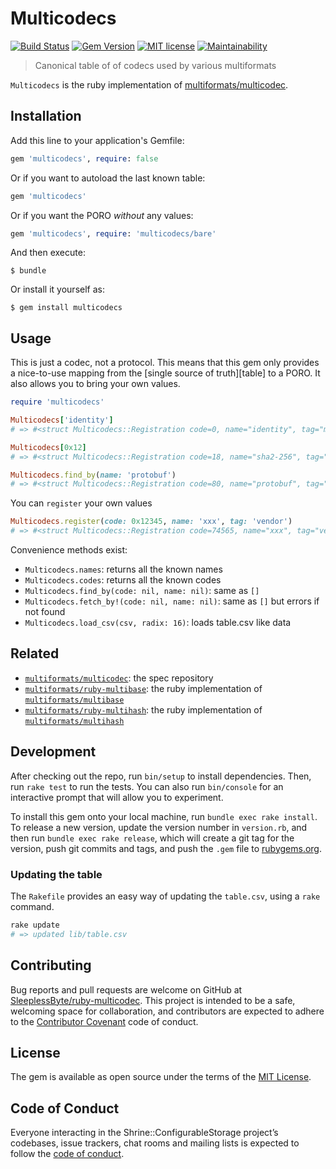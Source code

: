 # Multicodecs

[![Build Status](https://travis-ci.com/SleeplessByte/ruby-multicodec.svg?token=FpDLv4Yva15pzqYpq9Hk&branch=master)][shield-link-travis]
[![Gem Version](https://badge.fury.io/rb/multicodecs.svg)][shield-link-gem]
[![MIT license](https://img.shields.io/badge/license-MIT-brightgreen.svg)][shield-link-license]
[![Maintainability](https://api.codeclimate.com/v1/badges/-/maintainability)][shield-link-codeclimate]

[shield-link-travis]: https://travis-ci.com/SleeplessByte/ruby-multicodec
[shield-link-gem]: https://badge.fury.io/rb/multicodecs
[shield-link-license]: http://opensource.org/licenses/MIT
[shield-link-codeclimate]: https://codeclimate.com/repos/-/maintainability

> Canonical table of of codecs used by various multiformats

`Multicodecs` is the ruby implementation of [multiformats/multicodec][spec].

## Installation

Add this line to your application's Gemfile:

```Ruby
gem 'multicodecs', require: false
```

Or if you want to autoload the last known table:

```Ruby
gem 'multicodecs'
```

Or if you want the PORO _without_ any values:

```Ruby
gem 'multicodecs', require: 'multicodecs/bare'
```

And then execute:

    $ bundle

Or install it yourself as:

    $ gem install multicodecs

## Usage

This is just a codec, not a protocol. This means that this gem only provides
a nice-to-use mapping from the [single source of truth][table] to a PORO. It
also allows you to bring your own values.

```ruby
require 'multicodecs'

Multicodecs['identity']
# => #<struct Multicodecs::Registration code=0, name="identity", tag="multihash">

Multicodecs[0x12]
# => #<struct Multicodecs::Registration code=18, name="sha2-256", tag="multihash">

Multicodecs.find_by(name: 'protobuf')
# => #<struct Multicodecs::Registration code=80, name="protobuf", tag="serialization">
```

You can `register` your own values

```ruby
Multicodecs.register(code: 0x12345, name: 'xxx', tag: 'vendor')
# => #<struct Multicodecs::Registration code=74565, name="xxx", tag="vendor">
```

Convenience methods exist:

- `Multicodecs.names`: returns all the known names
- `Multicodecs.codes`: returns all the known codes
- `Multicodecs.find_by(code: nil, name: nil)`: same as `[]`
- `Multicodecs.fetch_by!(code: nil, name: nil)`: same as `[]` but errors if not found
- `Multicodecs.load_csv(csv, radix: 16)`: loads table.csv like data

## Related

- [`multiformats/multicodec`][git-multicodec]: the spec repository
- [`multiformats/ruby-multibase`][git-ruby-multibase]: the ruby implementation of [`multiformats/multibase`][git-multibase]
- [`multiformats/ruby-multihash`][git-ruby-multihash]: the ruby implementation of [`multiformats/multihash`][git-multihash]

## Development

After checking out the repo, run `bin/setup` to install dependencies. Then, run
`rake test` to run the tests. You can also run `bin/console` for an interactive
prompt that will allow you to experiment.

To install this gem onto your local machine, run `bundle exec rake install`.
To release a new version, update the version number in `version.rb`, and then
run `bundle exec rake release`, which will create a git tag for the version,
push git commits and tags, and push the `.gem` file to [rubygems.org][web-rubygems].

### Updating the table

The `Rakefile` provides an easy way of updating the `table.csv`, using a `rake`
command.

```ruby
rake update
# => updated lib/table.csv
```

## Contributing

Bug reports and pull requests are welcome on GitHub at [SleeplessByte/ruby-multicodec][git-self].
This project is intended to be a safe, welcoming space for collaboration, and
contributors are expected to adhere to the [Contributor Covenant][web-coc] code
of conduct.

## License

The gem is available as open source under the terms of the [MIT License][web-mit].

## Code of Conduct

Everyone interacting in the Shrine::ConfigurableStorage project’s codebases,
issue trackers, chat rooms and mailing lists is expected to follow the
[code of conduct][git-self-coc].

[spec]: https://github.com/multiformats/multicodec
[git-self-coc]: https://github.com/SleeplessByte/ruby-multibase/blob/master/CODE_OF_CONDUCT.md
[git-self]: https://github.com/SleeplessByte/ruby-multibase
[git-ruby-multicodec]: https://github.com/SleeplessByte/ruby-multicodec
[git-multicodec-table]: https://github.com/multiformats/multicodec/blob/master/multicodec.csv
[git-multicodec]:  https://github.com/multiformats/multicodec
[git-ruby-multibase]: https://github.com/SleeplessByte/ruby-multibase
[git-multibase]:  https://github.com/multiformats/multibase
[git-ruby-multihash]: https://github.com/multiformats/ruby-multihash
[git-multihash]: https://github.com/multiformats/multihash
[web-coc]: http://contributor-covenant.org
[web-mit]: https://opensource.org/licenses/MIT
[web-rubygems]: https://rubygems.org


